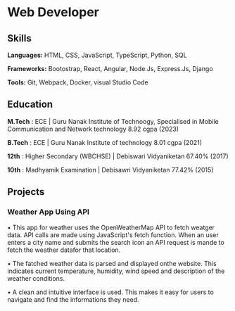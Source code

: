 # Web Developer
## Skills
**Languages:** HTML, CSS, JavaScript, TypeScript, Python, SQL

**Frameworks:** Bootostrap, React, Angular, Node.Js, Express.Js, Django

**Tools:** Git, Webpack, Docker, visual Studio Code


## Education
**M.Tech** : ECE | Guru Nanak Institute of Technoogy, Specialised in Mobile Communication and Network technology 8.92 cgpa (2023)

**B.Tech** : ECE | Guru Nanak Institute of technology 8.01 cgpa (2021)

**12th** : Higher Secondary (WBCHSE) | Debiswari Vidyaniketan 67.40% (2017)

**10th** : Madhyamik Examination | Debisawri Vidyaniketan 77.42% (2015)


## Projects 
### Weather App Using API
•	This app for weather uses the OpenWeatherMap API to fetch weatger data. API calls are made using JavaScript's fetch function. When an user enters a city name and submits the search icon an API request is mande to fetch the weather datafor that location.

•	The fatched weather data is parsed and displayed onthe website. This indicates current temperature, humidity, wind speed and description of the weather conditions.

•	A clean and intuitive interface is used. This makes it easy for users to navigate and find the informations they need.
